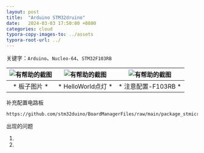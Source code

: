 ```yaml
---
layout: post
title:  "Arduino STM32druino"
date:   2024-03-03 17:50:00 +0800
categories: cloud
typora-copy-images-to: ../assets
typora-root-url: ../
---
```


关键字：`Arduino`、`Nucleo-64`、`STM32F103RB`

| ![有帮助的截图](/assets/微信截图_20240303180614.png) | ![有帮助的截图](/assets/微信截图_20240303180322.png) |  ![有帮助的截图](/assets/f8f6729114de691f89afd2013304bb0.jpg) |
| :----------------------------------------: | :----------------------------------------: | :----------------------------------------: |
|          * 板子图片 *          |          * HelloWorld点灯 *          |         * 注意配置-F103RB *          |

<!-- | ![有帮助的截图](/assets/微信截图_20240303180322.png) |
| :----------------------------------------: |
|          * HelloWorld点灯 *          | -->

<!-- | ![有帮助的截图](/assets/f8f6729114de691f89afd2013304bb0.jpg) |
| :----------------------------------------: |
|          * 注意配置-F103RB *          | -->


补充配置电路板
```
https://github.com/stm32duino/BoardManagerFiles/raw/main/package_stmicroelectronics_index.json
```


出现的问题

1. 

1. 